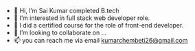 - 👋 Hi, I’m Sai Kumar completed B.tech
- 👀 I’m interested in full stack web developer role.
- 🌱 I did a certified course for the role of front-end developer.
- 💞️ I’m looking to collaborate on ...
- 📫 you can reach me via email kumarchembeti26@gmail.com

<!---
95027/95027 is a ✨ special ✨ repository because its `README.md` (this file) appears on your GitHub profile.
You can click the Preview link to take a look at your changes.
--->
